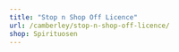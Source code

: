 ```yaml
---
title: "Stop n Shop Off Licence"
url: /camberley/stop-n-shop-off-licence/
shop: Spirituosen
---
```

